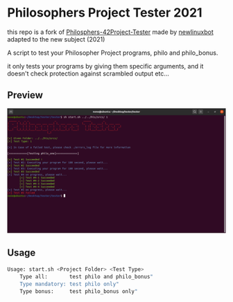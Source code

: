 # Philosophers Project Tester 2021

this repo is a fork of [Philosphers-42Project-Tester](https://github.com/jgiron42/Philosphers-42Project-Tester.git) made by [newlinuxbot](https://github.com/newlinuxbot) adapted to the new subject (2021)


A script to test your Philosopher Project programs, philo and philo_bonus.

it only tests your programs by giving them specific arguments, and it doesn't check protection against scrambled output etc... 

## Preview

![alt text](./preview.png)

## Usage

```bash
Usage: start.sh <Project Folder> <Test Type>
	Type all:       test philo and philo_bonus"
	Type mandatory: test philo only"
	Type bonus:     test philo_bonus only"
```
